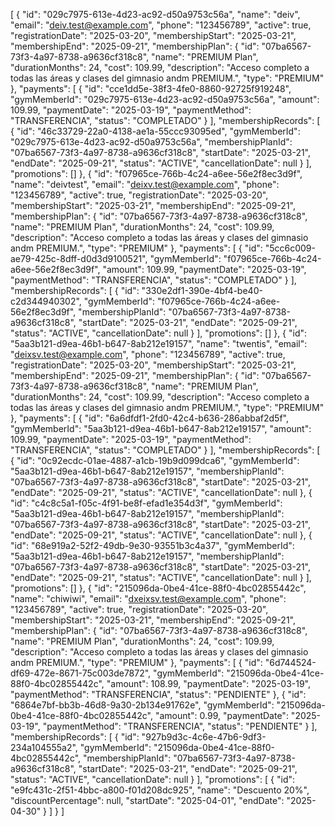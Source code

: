 [
    {
        "id": "029c7975-613e-4d23-ac92-d50a9753c56a",
        "name": "deiv",
        "email": "deiv.test@example.com",
        "phone": "123456789",
        "active": true,
        "registrationDate": "2025-03-20",
        "membershipStart": "2025-03-21",
        "membershipEnd": "2025-09-21",
        "membershipPlan": {
            "id": "07ba6567-73f3-4a97-8738-a9636cf318c8",
            "name": "PREMIUM Plan",
            "durationMonths": 24,
            "cost": 109.99,
            "description": "Acceso completo a todas las áreas y clases del gimnasio andm PREMIUM.",
            "type": "PREMIUM"
        },
        "payments": [
            {
                "id": "cce1dd5e-38f3-4fe0-8860-92725f919248",
                "gymMemberId": "029c7975-613e-4d23-ac92-d50a9753c56a",
                "amount": 109.99,
                "paymentDate": "2025-03-19",
                "paymentMethod": "TRANSFERENCIA",
                "status": "COMPLETADO"
            }
        ],
        "membershipRecords": [
            {
                "id": "46c33729-22a0-4138-ae1a-55ccc93095ed",
                "gymMemberId": "029c7975-613e-4d23-ac92-d50a9753c56a",
                "membershipPlanId": "07ba6567-73f3-4a97-8738-a9636cf318c8",
                "startDate": "2025-03-21",
                "endDate": "2025-09-21",
                "status": "ACTIVE",
                "cancellationDate": null
            }
        ],
        "promotions": []
    },
    {
        "id": "f07965ce-766b-4c24-a6ee-56e2f8ec3d9f",
        "name": "deivtest",
        "email": "deixv.test@example.com",
        "phone": "123456789",
        "active": true,
        "registrationDate": "2025-03-20",
        "membershipStart": "2025-03-21",
        "membershipEnd": "2025-09-21",
        "membershipPlan": {
            "id": "07ba6567-73f3-4a97-8738-a9636cf318c8",
            "name": "PREMIUM Plan",
            "durationMonths": 24,
            "cost": 109.99,
            "description": "Acceso completo a todas las áreas y clases del gimnasio andm PREMIUM.",
            "type": "PREMIUM"
        },
        "payments": [
            {
                "id": "5cc6c009-ae79-425c-8dff-d0d3d9100521",
                "gymMemberId": "f07965ce-766b-4c24-a6ee-56e2f8ec3d9f",
                "amount": 109.99,
                "paymentDate": "2025-03-19",
                "paymentMethod": "TRANSFERENCIA",
                "status": "COMPLETADO"
            }
        ],
        "membershipRecords": [
            {
                "id": "330e2df1-390e-4bf4-be40-c2d344940302",
                "gymMemberId": "f07965ce-766b-4c24-a6ee-56e2f8ec3d9f",
                "membershipPlanId": "07ba6567-73f3-4a97-8738-a9636cf318c8",
                "startDate": "2025-03-21",
                "endDate": "2025-09-21",
                "status": "ACTIVE",
                "cancellationDate": null
            }
        ],
        "promotions": []
    },
    {
        "id": "5aa3b121-d9ea-46b1-b647-8ab212e19157",
        "name": "twentis",
        "email": "deixsv.test@example.com",
        "phone": "123456789",
        "active": true,
        "registrationDate": "2025-03-20",
        "membershipStart": "2025-03-21",
        "membershipEnd": "2025-09-21",
        "membershipPlan": {
            "id": "07ba6567-73f3-4a97-8738-a9636cf318c8",
            "name": "PREMIUM Plan",
            "durationMonths": 24,
            "cost": 109.99,
            "description": "Acceso completo a todas las áreas y clases del gimnasio andm PREMIUM.",
            "type": "PREMIUM"
        },
        "payments": [
            {
                "id": "6a6dfdf1-2fd0-42c4-b636-286abbaf2d5f",
                "gymMemberId": "5aa3b121-d9ea-46b1-b647-8ab212e19157",
                "amount": 109.99,
                "paymentDate": "2025-03-19",
                "paymentMethod": "TRANSFERENCIA",
                "status": "COMPLETADO"
            }
        ],
        "membershipRecords": [
            {
                "id": "0c92ecdc-01ae-4887-a1cb-19b9d099dca6",
                "gymMemberId": "5aa3b121-d9ea-46b1-b647-8ab212e19157",
                "membershipPlanId": "07ba6567-73f3-4a97-8738-a9636cf318c8",
                "startDate": "2025-03-21",
                "endDate": "2025-09-21",
                "status": "ACTIVE",
                "cancellationDate": null
            },
            {
                "id": "c4c8c5a1-f05c-4f91-be8f-efad1e354d3f",
                "gymMemberId": "5aa3b121-d9ea-46b1-b647-8ab212e19157",
                "membershipPlanId": "07ba6567-73f3-4a97-8738-a9636cf318c8",
                "startDate": "2025-03-21",
                "endDate": "2025-09-21",
                "status": "ACTIVE",
                "cancellationDate": null
            },
            {
                "id": "68e919a2-52f2-49db-9e30-93551b3c4a37",
                "gymMemberId": "5aa3b121-d9ea-46b1-b647-8ab212e19157",
                "membershipPlanId": "07ba6567-73f3-4a97-8738-a9636cf318c8",
                "startDate": "2025-03-21",
                "endDate": "2025-09-21",
                "status": "ACTIVE",
                "cancellationDate": null
            }
        ],
        "promotions": []
    },
    {
        "id": "215096da-0be4-41ce-88f0-4bc02855442c",
        "name": "chiwiwi",
        "email": "dxeixsv.test@example.com",
        "phone": "123456789",
        "active": true,
        "registrationDate": "2025-03-20",
        "membershipStart": "2025-03-21",
        "membershipEnd": "2025-09-21",
        "membershipPlan": {
            "id": "07ba6567-73f3-4a97-8738-a9636cf318c8",
            "name": "PREMIUM Plan",
            "durationMonths": 24,
            "cost": 109.99,
            "description": "Acceso completo a todas las áreas y clases del gimnasio andm PREMIUM.",
            "type": "PREMIUM"
        },
        "payments": [
            {
                "id": "6d744524-df69-472e-8671-75c003de7872",
                "gymMemberId": "215096da-0be4-41ce-88f0-4bc02855442c",
                "amount": 108.99,
                "paymentDate": "2025-03-19",
                "paymentMethod": "TRANSFERENCIA",
                "status": "PENDIENTE"
            },
            {
                "id": "6864e7bf-bb3b-46d8-9a30-2b134e91762e",
                "gymMemberId": "215096da-0be4-41ce-88f0-4bc02855442c",
                "amount": 0.99,
                "paymentDate": "2025-03-19",
                "paymentMethod": "TRANSFERENCIA",
                "status": "PENDIENTE"
            }
        ],
        "membershipRecords": [
            {
                "id": "927b9d3c-4c6e-47b6-9df3-234a104555a2",
                "gymMemberId": "215096da-0be4-41ce-88f0-4bc02855442c",
                "membershipPlanId": "07ba6567-73f3-4a97-8738-a9636cf318c8",
                "startDate": "2025-03-21",
                "endDate": "2025-09-21",
                "status": "ACTIVE",
                "cancellationDate": null
            }
        ],
        "promotions": [
            {
                "id": "e9fc431c-2f51-4bbc-a800-f01d208dc925",
                "name": "Descuento 20%",
                "discountPercentage": null,
                "startDate": "2025-04-01",
                "endDate": "2025-04-30"
            }
        ]
    }
]
